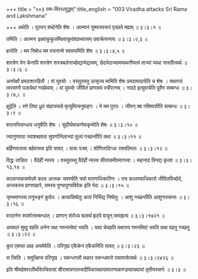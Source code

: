 +++
title = "००३ राम-विराधयुद्धम्"
title_english = "003 Viradha attacks Sri Rama and Lakshmana"

+++
अथेति । पूरयन् शब्देनेति शेषः । आत्मानं युष्मत्स्वरूपं पृच्छते मह्यम्  ॥  ३।३।१  ॥   

  

तमिति । आत्मनः इक्ष्वाकुकुलमिक्ष्वाकुवंशप्रभवत्वम् उवाचेत्यन्वयः  ॥  ३।३।२,३  ॥   

  

हन्तेति । मम निबोध मम वचनान्मे स्वरूपमिति शेषः  ॥  ३।३।४,५  ॥   

  

शस्त्रेण येन केनापि शस्त्रेण शस्त्रबलेनाच्छेद्याभेद्यत्वम्, छेदभेदाभ्यामव्यथनीयत्वं ताभ्यां व्यथा नास्तीत्यर्थः  ॥  ३।३।६  ॥   

  

अनपेक्षौ प्रमदाशारहितौ । वां युवयोः । वस्तुतस्तु उत्सृज्य मामिति शेषः प्रमदामादायेति च शेषः । यथागतं त्वरमाणौ पलायेथां गच्छेथाम् । वां युवयोः जीवितं प्राणसमं स्त्रीरत्नम् । नाददे इत्युवाचेति पूर्वेण सम्बन्धः  ॥  ३।३।७,८  ॥   

  

क्षुद्रेति । रणे तिष्ठ ध्रुवं संप्राप्स्यसे मृत्युमित्यनुषङ्गः । मे मम पुरतः । जीवन् क्व गमिष्यसीति सम्बन्धः  ॥  ३।३।९  ॥   

  

शरानभिसन्धाय धनुषीति शेषः । सुदीर्घमाकर्णमाकृष्येति शेषः  ॥  ३।३।१०  ॥   

  

ज्यागुणवता ज्याशब्दवता सुपर्णानिलाभ्यां तुल्यं गच्छन्तीति तथा  ॥  ३।३।११  ॥   

  

बर्हिणवाससः बर्हवासस इति यावत् । वासः पत्रम् । शोणितादिग्धाः रक्तलिप्ताः  ॥  ३।३।१२  ॥   

  

विद्धः ताडितः । वैदेहीं न्यस्य । वस्तुतस्तु वैदेहीं न्यस्य सीतासमीपमागत्वा । महानादं विनद्य कृत्वा  ॥  ३।३।१३,१४  ॥   

  

कालान्तकयमोपमे कालः अन्तकः यमश्चेति त्रयो मारणाधिकारिणः । तत्र कालस्याधिकारो जीवितविच्छेदे, अन्तकस्य प्राणापहारे, यमस्य पुण्यापुण्यविवेक इति भेदः  ॥  ३।३।१५  ॥   

  

जृम्भमाणस्य तनूभङ्गं कुर्वतः । कायान्निष्पेतुः कायं निर्भिद्य निष्पेतुः । आशु गच्छन्तीति आशुगास्सन्तः  ॥  ३।३।१६  ॥   

  

वरदानेन स्पर्शात्सम्बन्धात् । प्राणान् संरोध्य बलार्थं हृदये वायून् समाहृत्य  ॥  ३।३।१७२१  ॥   

  

अयमलं सुष्ठु वहति अनेन पथा गमनस्येष्टं भवति । यथा चेच्छति यथास्य गमनमिष्टं भवति तथा वहतु गच्छतु  ॥  ३।३।२२  ॥   

  

कुत एवमत आह अयमेवेति । परिगृह्य एकैकेन एकैकमिति यावत्  ॥  ३।३।२३  ॥   

  

स त्विति । समुत्क्षिप्य परिगृह्य । स्कन्धगतौ चकार स्कन्धमारो पयामासेत्यर्थः  ॥  ३।३।२४२६  ॥   

  

इति श्रीमहेश्वरतीर्थविरचितायां श्रीरामायणतत्त्वदीपिकाख्यायामारण्यकाण्डव्याख्यायां तृतीयस्सर्गः  ॥  ३।३  ॥   

  


